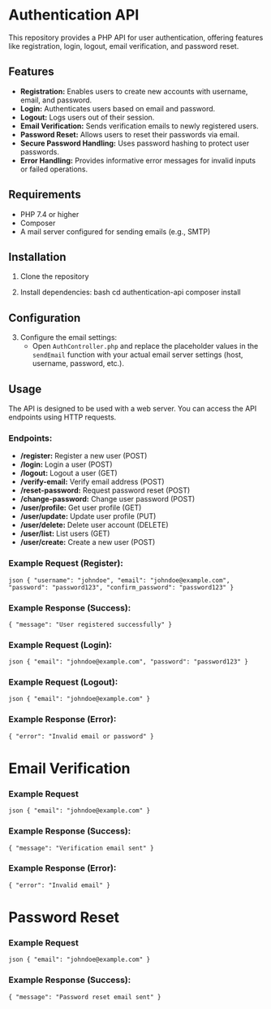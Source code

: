 # Authentication API

This repository provides a PHP API for user authentication, offering features like registration, login, logout, email verification, and password reset.

## Features
- **Registration:** Enables users to create new accounts with username, email, and password.
- **Login:** Authenticates users based on email and password.
- **Logout:** Logs users out of their session.
- **Email Verification:** Sends verification emails to newly registered users.
- **Password Reset:** Allows users to reset their passwords via email.
- **Secure Password Handling:** Uses password hashing to protect user passwords.
- **Error Handling:** Provides informative error messages for invalid inputs or failed operations.

## Requirements
- PHP 7.4 or higher
- Composer
- A mail server configured for sending emails (e.g., SMTP)

## Installation
1. Clone the repository


2. Install dependencies:
bash cd authentication-api composer install

## Configuration

3. Configure the email settings:
   - Open `AuthController.php` and replace the placeholder values in the `sendEmail` function with your actual email server settings (host, username, password, etc.).

## Usage
The API is designed to be used with a web server. You can access the API endpoints using HTTP requests.

### Endpoints:
- **/register:** Register a new user (POST)
- **/login:** Login a user (POST)
- **/logout:** Logout a user (GET)
- **/verify-email:** Verify email address (POST)
- **/reset-password:** Request password reset (POST)
- **/change-password:** Change user password (POST)
- **/user/profile:** Get user profile (GET)
- **/user/update:** Update user profile (PUT)
- **/user/delete:** Delete user account (DELETE)
- **/user/list:** List users (GET)
- **/user/create:** Create a new user (POST)

### Example Request (Register):
```
json { "username": "johndoe", "email": "johndoe@example.com", "password": "password123", "confirm_password": "password123" }
```

### Example Response (Success):
```
{ "message": "User registered successfully" }
```

### Example Request (Login):
```
json { "email": "johndoe@example.com", "password": "password123" }
```

### Example Request (Logout):
```
json { "email": "johndoe@example.com" }
```

### Example Response (Error):
```
{ "error": "Invalid email or password" }
```

# Email Verification

### Example Request 
```
json { "email": "johndoe@example.com" }
```  

### Example Response (Success):
```
{ "message": "Verification email sent" }
```

### Example Response (Error):
```
{ "error": "Invalid email" }
```

# Password Reset

### Example Request
```
json { "email": "johndoe@example.com" }
```

### Example Response (Success):
```
{ "message": "Password reset email sent" }
```
